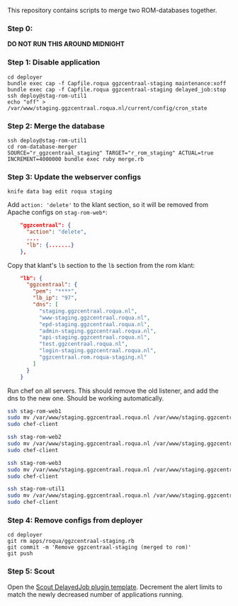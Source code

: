 This repository contains scripts to merge two ROM-databases together.

### Step 0:

**DO NOT RUN THIS AROUND MIDNIGHT**

### Step 1: Disable application

```
cd deployer
bundle exec cap -f Capfile.roqua ggzcentraal-staging maintenance:xoff
bundle exec cap -f Capfile.roqua ggzcentraal-staging delayed_job:stop
ssh deploy@stag-rom-util1
echo "off" > /var/www/staging.ggzcentraal.roqua.nl/current/config/cron_state
```

### Step 2: Merge the database

```
ssh deploy@stag-rom-util1
cd rom-database-merger
SOURCE="r_ggzcentraal_staging" TARGET="r_rom_staging" ACTUAL=true INCREMENT=4000000 bundle exec ruby merge.rb
```

### Step 3: Update the webserver configs

```
knife data bag edit roqua staging
```

Add `action: 'delete'` to the klant section, so it will be removed from Apache configs on `stag-rom-web*`:

```json
    "ggzcentraal": {
      "action": "delete",
      ....
      "lb": {.......}
    },
```

Copy that klant's `lb` section to the `lb` section from the rom klant:

```json
    "lb": {
      "ggzcentraal": {
        "pem": "****",
        "lb_ip": "97",
        "dns": [
          "staging.ggzcentraal.roqua.nl",
          "www-staging.ggzcentraal.roqua.nl",
          "epd-staging.ggzcentraal.roqua.nl",
          "admin-staging.ggzcentraal.roqua.nl",
          "api-staging.ggzcentraal.roqua.nl",
          "test.ggzcentraal.roqua.nl",
          "login-staging.ggzcentraal.roqua.nl",
          "ggzcentraal.rom.roqua-staging.nl"
        ]
      }
    }
```

Run chef on all servers. This should remove the old listener, and add the dns to the new one. Should be working automatically.

```bash
ssh stag-rom-web1
sudo mv /var/www/staging.ggzcentraal.roqua.nl /var/www/staging.ggzcentraal.roqua.nl.disabled
sudo chef-client

ssh stag-rom-web2
sudo mv /var/www/staging.ggzcentraal.roqua.nl /var/www/staging.ggzcentraal.roqua.nl.disabled
sudo chef-client

ssh stag-rom-web3
sudo mv /var/www/staging.ggzcentraal.roqua.nl /var/www/staging.ggzcentraal.roqua.nl.disabled
sudo chef-client

ssh stag-rom-util1
sudo mv /var/www/staging.ggzcentraal.roqua.nl /var/www/staging.ggzcentraal.roqua.nl.disabled
sudo chef-client
```

### Step 4: Remove configs from deployer

```
cd deployer
git rm apps/roqua/ggzcentraal-staging.rb
git commit -m 'Remove ggzcentraal-staging (merged to rom)'
git push
```

### Step 5: Scout

Open the [Scout DelayedJob plugin template](https://scoutapp.com/roqua/roles/139301/plugin_templates/294271/trigger_templates). Decrement the alert limits to match the newly decreased number of applications running.
